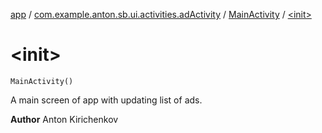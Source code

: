 [app](../../index.md) / [com.example.anton.sb.ui.activities.adActivity](../index.md) / [MainActivity](index.md) / [&lt;init&gt;](./-init-.md)

# &lt;init&gt;

`MainActivity()`

A main screen of app with updating list of ads.

**Author**
Anton Kirichenkov


